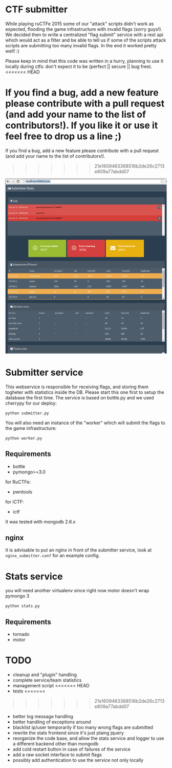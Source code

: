 # CTF submitter
While playing ruCTFe 2015 some of our "attack" scripts didn't work as expected, flooding the game infrastructure with invalid flags (sorry guys!).
We decided then to write a centralized "flag submit" service with a rest api which would act as a filter and be able to tell us if some of the scripts attack
scripts are submitting too many invalid flags.
In the end it worked pretty well! :)

Please keep in mind that this code was written in a hurry, planning to use it locally during ctfs: don't expect it to be (perfect || secure || bug free).
<<<<<<< HEAD

If you find a bug, add a new feature please contribute with a pull request (and add your name to the list of contributors!).
If you like it or use it feel free to drop us a line ;)
=======
If you find a bug, add a new feature please contribute with a pull request (and add your name to the list of contributors!).
>>>>>>> 21e1609463368516b2de26c2713e809a77abdd07


![stats screenshot](stats.png)


# Submitter service

This webservice is responsible for receiving flags, and storing them togheter with statistics inside the DB.
Please start this one first to setup the database the first time.
The service is based on bottle.py and we used cherrypy for our deploy:

```
python submitter.py
```

You will also need an instance of the "worker" which will submit the flags to the game infrastructure:

```
python worker.py
```

## Requirements

+  bottle
+  pymongo>=3.0

for RuCTFe:

+  pwntools

for iCTF:

+  ictf

It was tested with mongodb 2.6.x


## nginx
It is advisable to put an nginx in front of the submitter service, look at ```nginx_submitter.conf``` for an example config.


# Stats service

you will need another virtualenv since right now motor doesn't wrap pymongo 3

```
python stats.py
```

## Requirements

+  tornado
+  motor



# TODO

+ cleanup and "plugin" handling
+ complete service/team statistics
+ management script
<<<<<<< HEAD
+ tests
=======
>>>>>>> 21e1609463368516b2de26c2713e809a77abdd07
+ better log message handling
+ better handling of exceptions around
+ blacklist ip/user temporarily if too many wrong flags are submitted
+ rewrite the stats frontend since it's just plaing jquery
+ reorganize the code base, and allow the stats service and logger to use a different backend other than mongodb
+ add cold restart button in case of failures of the service
+ add a raw socket interface to submit flags
+ possibly add authentication to use the service not only locally
